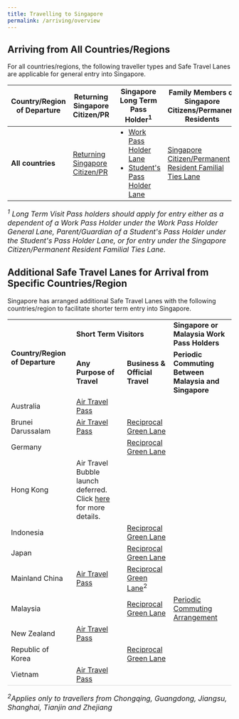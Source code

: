 ```yaml
---
title: Travelling to Singapore 
permalink: /arriving/overview
---
```


## Arriving from All Countries/Regions
For all countries/regions, the following traveller types and Safe Travel Lanes are applicable for general entry into Singapore. 

<table>
<thead>
  <tr>
    <th>Country/Region of Departure</th>
    <th>Returning Singapore Citizen/PR</th>
    <th>Singapore Long Term Pass Holder<sup>1</sup></th>
    <th>Family Members of Singapore Citizens/Permanent Residents</th>
  </tr>
</thead>
<tbody>
  <tr>
    <td><b>All countries</b></td>
    <td ><a href="/sc-pr/info">Returning Singapore Citizen/PR</a></td>
      <td ><ol style="margin-top:0px; margin-bottom:0px;">
<li style="font-size:1rem; list-style-type:disc; margin-top:0px; margin-bottom:0px;"><a href="/wphl/overview">Work Pass Holder Lane</a> </li>
<li style="font-size:1rem; list-style-type:disc; margin-top:0px; margin-bottom:0px;"><a href="/stpl/overview">Student's Pass Holder Lane</a></li>
  </ol></td>
   <!--  <td ><a href="/wphl/overview">Work Pass Holder Lane</a><br/><br/><a href="/stpl/overview">Student's Pass Holder Lane</a></td>-->
   <td ><a href="/scpr-familial-ties-lane/overview">Singapore Citizen/Permanent Resident Familial Ties Lane</a></td>
  </tr>
 </tbody>
 </table>

<font size="3"> <i>
<sup>1</sup> Long Term Visit Pass holders should apply for entry either as a dependent of a Work Pass Holder under the Work Pass Holder General Lane, Parent/Guardian of a Student's Pass Holder under the Student's Pass Holder Lane, or for entry under the Singapore Citizen/Permanent Resident Familial Ties Lane.
 </i></font>

## Additional Safe Travel Lanes for Arrival from Specific Countries/Region

Singapore has arranged additional Safe Travel Lanes with the following countries/region to facilitate shorter term entry into Singapore.


<table>
 <tr>
  <td rowspan="2"><b>Country/Region of Departure</b></td>
  <td colspan="2"><b>Short Term Visitors</b></td>
  <td><b>Singapore or Malaysia Work Pass Holders</b></td>
 </tr>
 <tr>
  <td><b>Any Purpose of Travel </b></td>
  <td><b>Business & Official Travel</b></td>
  <td><b>Periodic Commuting Between Malaysia and Singapore</b></td>
 </tr>
 <tr>
  <td>Australia</td>
  <td><a href="/australia/atp/requirements-and-process">Air Travel Pass</a></td>
  <td>&nbsp;</td>
  <td>&nbsp;</td>
 </tr>
  <tr>
  <td>Brunei Darussalam</td>
  <td><a href="/brunei/atp/requirements-and-process">Air Travel Pass</a></td>
  <td><a href="/rgl/requirements-and-process">Reciprocal Green Lane</a></td>
  <td>&nbsp;</td>
 </tr>
  <tr>
  <td>Germany</td>
  <td>&nbsp;</td>
  <td><a href="/rgl/requirements-and-process">Reciprocal Green Lane</a></td>
  <td>&nbsp;</td>
 </tr>
  <tr>
  <td>Hong Kong</td>
    <td>Air Travel Bubble launch deferred. Click <a href="/hongkong/atp/notice">here</a> for more details.</td>
  <td>&nbsp;</td>
  <td>&nbsp;</td>
 </tr>
  <tr>
  <td>Indonesia</td>
  <td>&nbsp;</td>
  <td><a href="/indonesia/rgl/requirements-and-process">Reciprocal Green Lane</a></td>
  <td>&nbsp;</td>
 </tr>
 <tr>
  <td>Japan</td>
  <td>&nbsp;</td>
  <td><a href="/rgl/requirements-and-process">Reciprocal Green Lane</a></td>
  <td>&nbsp;</td>
 </tr>
   <tr>
  <td>Mainland China</td>
  <td><a href="/china/atp/requirements-and-process">Air Travel Pass</a></td>
  <td><a href="/rgl/requirements-and-process">Reciprocal Green Lane</a><sup>2</sup></td>
  <td>&nbsp;</td>
 </tr>
 <tr>
  <td>Malaysia</td>
  <td>&nbsp;</td>
  <td><a href="/rgl/requirements-and-process">Reciprocal Green Lane</a></td>
  <td><a href="/pca/overview">Periodic Commuting Arrangement</a></td>
 </tr>
 <tr>
  <td>New Zealand</td>
  <td><a href="/newzealand/atp/requirements-and-process">Air Travel Pass</a></td>
  <td>&nbsp;</td>
  <td>&nbsp;</td>
 </tr>
  <tr>
  <td>Republic of Korea</td>
  <td>&nbsp;</td>
  <td><a href="/rgl/requirements-and-process">Reciprocal Green Lane</a></td>
  <td>&nbsp;</td>
 </tr>
 <tr>
  <td style="border-bottom:1px solid #D8D8D8;">Vietnam</td>
  <td style="border-bottom:1px solid #D8D8D8;"><a href="/vietnam/atp/requirements-and-process">Air Travel Pass</a></td>
  <td style="border-bottom:1px solid #D8D8D8;">&nbsp;</td>
  <td style="border-bottom:1px solid #D8D8D8;">&nbsp;</td>
 </tr>
</table>

<font size="3"> <i><sup>2</sup>Applies only to travellers from Chongqing, Guangdong, Jiangsu, Shanghai, Tianjin and Zhejiang
</i></font>

<!--
|Country/Place of Departure | Any Purpose of Travel | Business & Official Travel | Periodic Commuting for Singapore or Malaysia Work Pass Holders|
|-------------|-------------------|-------------------|-------------|
|Australia| [Air Travel Pass](australia/atp/requirements-and-process) |  |  | 
|Brunei Darussalam| [Air Travel Pass](/brunei/atp/requirements-and-process) | [Reciprocal Green Lane](/rgl/overview)|  | 
|Mainland China | [Air Travel Pass](/china/atp/requirements-and-process) | [Reciprocal Green Lane](/rgl/overview)<sup>2</sup>|  |
|Germany|  | [Reciprocal Green Lane](/rgl/overview)| |
|Indonesia| | [Reciprocal Green Lane](/rgl/overview)| |
|Japan|  | [Reciprocal Green Lane](/rgl/overview)| |
|Malaysia|  | [Reciprocal Green Lane](/rgl/overview)|[Periodic Commuting Arrangement](/pca/overview)|
|New Zealand| [Air Travel Pass](newzealand/atp/requirements-and-process) |  | |
|Republic of Korea|  | [Reciprocal Green Lane](/rgl/overview)|  | 
|Vietnam| [Air Travel Pass](/vietnam/atp/requirements-and-process) |  |  |-->


